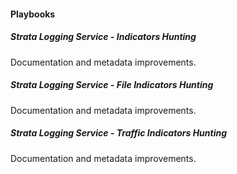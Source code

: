 
#### Playbooks

##### Strata Logging Service - Indicators Hunting

Documentation and metadata improvements.
##### Strata Logging Service - File Indicators Hunting

Documentation and metadata improvements.
##### Strata Logging Service - Traffic Indicators Hunting

Documentation and metadata improvements.
